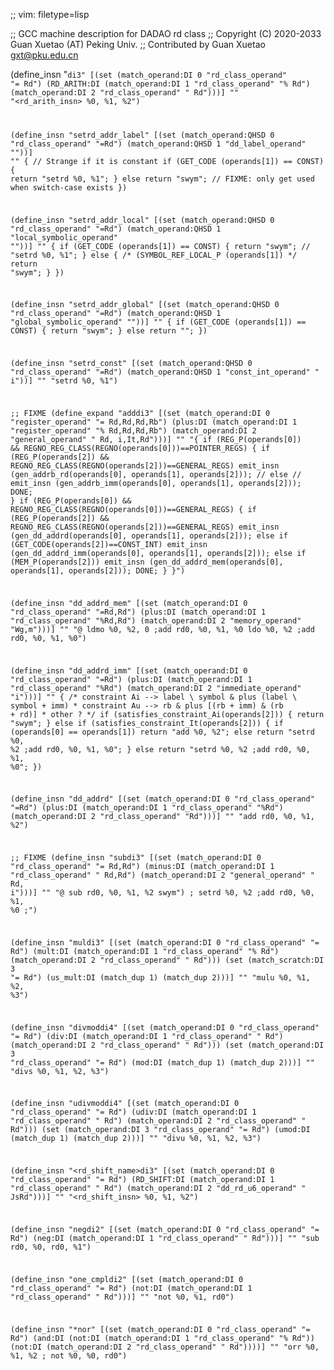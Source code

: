 ;; vim: filetype=lisp

;; GCC machine description for DADAO rd class
;; Copyright (C) 2020-2033 Guan Xuetao (AT) Peking Univ.
;; Contributed by Guan Xuetao <gxt@pku.edu.cn>

(define_insn "<code>di3"
  [(set          (match_operand:DI 0 "rd_class_operand" "=   Rd")
    (RD_ARITH:DI (match_operand:DI 1 "rd_class_operand" "%   Rd")
                 (match_operand:DI 2 "rd_class_operand" "    Rd")))]
	""
	"<rd_arith_insn>	%0, %1, %2")

(define_insn "setrd<mode>_addr_label"
  [(set (match_operand:QHSD 0 "rd_class_operand" "=Rd")
        (match_operand:QHSD 1 "dd_label_operand" ""))]
	""
	{
	// Strange if it is constant
	  if (GET_CODE (operands[1]) == CONST) {
		return "setrd	%0, %1";
	  }
	  else
	  	return "swym";	// FIXME: only get used when switch-case exists
	})

(define_insn "setrd<mode>_addr_local"
  [(set (match_operand:QHSD 0 "rd_class_operand" "=Rd")
        (match_operand:QHSD 1 "local_symbolic_operand" ""))]
	""
	{
	  if (GET_CODE (operands[1]) == CONST) {
		return "swym"; // "setrd	%0, %1";
	  }
	  else {
		/* (SYMBOL_REF_LOCAL_P (operands[1]) */
		return "swym";
	  }
	})

(define_insn "setrd<mode>_addr_global"
  [(set (match_operand:QHSD 0 "rd_class_operand"  "=Rd")
        (match_operand:QHSD 1 "global_symbolic_operand" ""))]
        ""
	{
	  if (GET_CODE (operands[1]) == CONST) {
		return	"swym";
	  }
	  else
		return "";
	})

(define_insn "setrd<mode>_const"
  [(set (match_operand:QHSD 0 "rd_class_operand"  "=Rd")
        (match_operand:QHSD 1 "const_int_operand" "  i"))]
	""
	"setrd	%0, %1")

;; FIXME
(define_expand "adddi3"
  [(set      (match_operand:DI 0 "register_operand"	"= Rd,Rd,Rd,Rb")
    (plus:DI (match_operand:DI 1 "register_operand"	"% Rd,Rd,Rd,Rb")
             (match_operand:DI 2 "general_operand"	"  Rd, i,It,Rd")))]
	""
	"{
		if (REG_P(operands[0]) &&
		    REGNO_REG_CLASS(REGNO(operands[0]))==POINTER_REGS) {
			if (REG_P(operands[2]) &&
			    REGNO_REG_CLASS(REGNO(operands[2]))==GENERAL_REGS) 
				emit_insn (gen_addrb_rd(operands[0], operands[1], operands[2]));
//			else
//				emit_insn (gen_addrb_imm(operands[0], operands[1], operands[2]));
			DONE;
		}
		if (REG_P(operands[0]) &&
		    REGNO_REG_CLASS(REGNO(operands[0]))==GENERAL_REGS) {
			if (REG_P(operands[2]) &&
			    REGNO_REG_CLASS(REGNO(operands[2]))==GENERAL_REGS)
				emit_insn (gen_dd_addrd(operands[0], operands[1], operands[2]));
			else if (GET_CODE(operands[2])==CONST_INT)
				emit_insn (gen_dd_addrd_imm(operands[0], operands[1], operands[2]));
			else if (MEM_P(operands[2]))
				emit_insn (gen_dd_addrd_mem(operands[0], operands[1], operands[2]));
			DONE;
		}
	}")

(define_insn "dd_addrd_mem"
  [(set      (match_operand:DI 0 "rd_class_operand" "=Rd,Rd")
    (plus:DI (match_operand:DI 1 "rd_class_operand" "%Rd,Rd")
             (match_operand:DI 2 "memory_operand"    "Wg,m")))]
        ""
	"@
	ldmo	%0, %2, 0	\;add	rd0, %0, %1, %0
	ldo	%0, %2	\;add	rd0, %0, %1, %0")

(define_insn "dd_addrd_imm"
  [(set      (match_operand:DI 0 "rd_class_operand" "=Rd")
    (plus:DI (match_operand:DI 1 "rd_class_operand" "%Rd")
             (match_operand:DI 2 "immediate_operand"  "i")))]
        ""
	{
	  /* constraint Ai --> label \ symbol & plus (label \ symbol + imm)
	   * constraint Au --> rb & plus [(rb + imm) & (rb + rd)]
	   * other ?
	   */
	  if (satisfies_constraint_Ai(operands[2])) {
		return "swym";
	  }
	  else if (satisfies_constraint_It(operands[2])) {
		if (operands[0] == operands[1]) 
			return "add	%0, %2";
		else	return "setrd	%0, %2	\;add	rd0, %0, %1, %0";
	  }
	  else
		return "setrd	%0, %2	\;add	rd0, %0, %1, %0";
	})

(define_insn "dd_addrd"
  [(set      (match_operand:DI 0 "rd_class_operand" "=Rd")
    (plus:DI (match_operand:DI 1 "rd_class_operand" "%Rd")
             (match_operand:DI 2 "rd_class_operand"  "Rd")))]
	""
	"add	rd0, %0, %1, %2")

;; FIXME
(define_insn "subdi3"
  [(set       (match_operand:DI 0 "rd_class_operand"	"= Rd,Rd")
    (minus:DI (match_operand:DI 1 "rd_class_operand"	"  Rd,Rd")
              (match_operand:DI 2 "general_operand"	"  Rd, i")))]
	""
	"@
	sub	rd0, %0, %1, %2
	swym")
;	setrd	%0, %2	\;add	rd0, %0, %1, %0	\;")

(define_insn "muldi3"
  [(set      (match_operand:DI 0 "rd_class_operand" "= Rd")
    (mult:DI (match_operand:DI 1 "rd_class_operand" "% Rd")
             (match_operand:DI 2 "rd_class_operand" "  Rd")))
   (set      (match_scratch:DI 3                    "= Rd")
             (us_mult:DI (match_dup 1) (match_dup 2)))]
	""
	"mulu	%0, %1, %2, %3")

(define_insn "divmoddi4"
  [(set     (match_operand:DI 0 "rd_class_operand" "= Rd")
    (div:DI (match_operand:DI 1 "rd_class_operand" "  Rd")
            (match_operand:DI 2 "rd_class_operand" "  Rd")))
   (set     (match_operand:DI 3 "rd_class_operand" "= Rd")
            (mod:DI (match_dup 1) (match_dup 2)))]
	""
	"divs	%0, %1, %2, %3")

(define_insn "udivmoddi4"
  [(set      (match_operand:DI 0 "rd_class_operand" "= Rd")
    (udiv:DI (match_operand:DI 1 "rd_class_operand" "  Rd")
             (match_operand:DI 2 "rd_class_operand" "  Rd")))
   (set      (match_operand:DI 3 "rd_class_operand" "= Rd")
             (umod:DI (match_dup 1) (match_dup 2)))]
	""
	"divu	%0, %1, %2, %3")

(define_insn "<rd_shift_name>di3"
  [(set          (match_operand:DI 0 "rd_class_operand" "=   Rd")
    (RD_SHIFT:DI (match_operand:DI 1 "rd_class_operand" "    Rd")
                 (match_operand:DI 2 "dd_rd_u6_operand" "  JsRd")))]
	""
	"<rd_shift_insn>	%0, %1, %2")

(define_insn "negdi2"
  [(set     (match_operand:DI 0 "rd_class_operand" "= Rd")
    (neg:DI (match_operand:DI 1 "rd_class_operand" "  Rd")))]
	""
	"sub	rd0, %0, rd0, %1")

(define_insn "one_cmpldi2"
  [(set     (match_operand:DI 0 "rd_class_operand" "= Rd")
    (not:DI (match_operand:DI 1 "rd_class_operand" "  Rd")))]
	""
	"not	%0, %1, rd0")

(define_insn "*nor"
  [(set             (match_operand:DI 0 "rd_class_operand" "=   Rd")
    (and:DI (not:DI (match_operand:DI 1 "rd_class_operand" "%   Rd"))
            (not:DI (match_operand:DI 2 "rd_class_operand" "    Rd"))))]
	""
	"orr	%0, %1, %2	\;	not	%0, %0, rd0")
